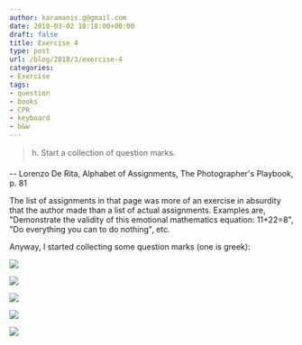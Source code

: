 ```yaml
---
author: karamanis.g@gmail.com
date: 2018-03-02 18:18:00+00:00
draft: false
title: Exercise 4
type: post
url: /blog/2018/3/exercise-4
categories:
- Exercise
tags:
- question
- books
- CPR
- keyboard
- b&w
---
```



  

<blockquote>
    h. Start a collection of question marks.
  </blockquote>


  -- Lorenzo De Rita, Alphabet of Assignments, The Photographer's Playbook, p. 81



The list of assignments in that page was more of an exercise in absurdity that the author made than a list of actual assignments. Examples are, "Demonstrate the validity of this emotional mathematics equation: 11+22=8", "Do everything you can to do nothing", etc.

Anyway, I started collecting some question marks (one is greek):



  
   ![](/images/2018-03-02-20183exercise-4/image-asset.jpeg)

  

  
   ![](/images/2018-03-02-20183exercise-4/image-asset.jpeg)

  

  
   ![](/images/2018-03-02-20183exercise-4/image-asset.jpeg)

  

  
   ![](/images/2018-03-02-20183exercise-4/image-asset.jpeg)

  

  
   ![](/images/2018-03-02-20183exercise-4/image-asset.jpeg)

  


